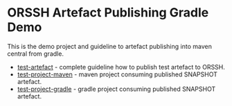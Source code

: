 # ORSSH Artefact Publishing Gradle Demo
This is the demo project and guideline to artefact publishing into maven central from gradle.
* [test-artefact](test-artefact) - complete guideline how to publish test artefact to ORSSH.
* [test-project-maven](test-project-maven) - maven project consuming published SNAPSHOT artefact.
* [test-project-gradle](test-project-gradle) - gradle project consuming published SNAPSHOT artefact.

